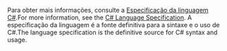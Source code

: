 <span data-ttu-id="39d99-101">Para obter mais informações, consulte a [Especificação da linguagem C#](~/docs/csharp/language-reference/language-specification/index.md).</span><span class="sxs-lookup"><span data-stu-id="39d99-101">For more information, see the [C# Language Specification](~/docs/csharp/language-reference/language-specification/index.md).</span></span> <span data-ttu-id="39d99-102">A especificação da linguagem é a fonte definitiva para a sintaxe e o uso de C#.</span><span class="sxs-lookup"><span data-stu-id="39d99-102">The language specification is the definitive source for C# syntax and usage.</span></span>
